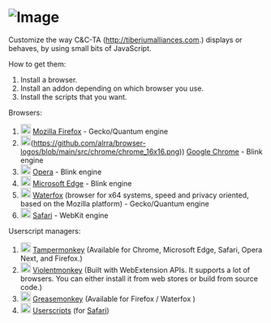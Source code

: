 # ![Image](https://media.contentapi.ea.com/content/dam/eacom/en-us/common/hero-cncta-logo.png)

Customize the way C&C-TA (http://tiberiumalliances.com.) displays or behaves, by using small bits of JavaScript.

How to get them:
  1. Install a browser.
  2. Install an addon depending on which browser you use.
  3. Install the scripts that you want.

Browsers:
  1. <img src="https://www.mozilla.org/media/protocol/img/logos/firefox/browser/logo.eb1324e44442.svg" height="20"/> [Mozilla Firefox](https://mozilla.org/firefox/all/) -  Gecko/Quantum engine
  2. <img src="https://www.waterfox.net/images/waterfox-icon.svg" height="20"/>(https://github.com/alrra/browser-logos/blob/main/src/chrome/chrome_16x16.png)) [Google Chrome](https://www.google.com/chrome/) - Blink engine
  3. <img src="https://cdn-production-opera-website.operacdn.com/staticfiles/assets/images/logo/logo-flat.724a32ec0873.svg" height="20"/> [Opera](https://www.opera.com/) - Blink engine
  4. <img src="https://edgestatic.azureedge.net/shared/cms/lrs1c69a1j/section-images/2c3f3c46bd764335beec466a0acfde0e.png" height="20"/> [Microsoft Edge](https://www.microsoft.com/edge/) - Blink engine
  5. <img src="https://www.waterfox.net/images/waterfox-icon.svg" height="20"/> [Waterfox](http://www.waterfoxproject.org/) (browser for x64 systems, speed and privacy oriented, based on the Mozilla platform) - Gecko/Quantum engine
  6. <img src="https://img.utdstc.com/icon/f49/16e/f4916e5fb2e0422e9bd7db7895e9812baff79a1cd9c762ceca4f01efd9ebb4b4" height="20"/> [Safari](https://www.apple.com/safari/) - WebKit engine

Userscript managers:
  1. <img src="https://www.tampermonkey.net/images/ape.svg" height="20"/> [Tampermonkey](https://www.tampermonkey.net/) (Available for Chrome, Microsoft Edge, Safari, Opera Next, and Firefox.)
  2. <img src="https://violentmonkey.github.io/static/vm-6437e4e5a400c6eff1c23ead4d549b0a.png" height="20"/> [Violentmonkey](https://violentmonkey.github.io/) (Built with WebExtension APIs. It supports a lot of browsers. You can either install it from web stores or build from source code.)
  3.  <img src="https://addons.mozilla.org/user-media/addon_icons/0/748-64.png" height="20"/> [Greasemonkey](https://www.greasespot.net/) (Available for Firefox / Waterfox )
  4.  <img src="https://is1-ssl.mzstatic.com/image/thumb/Purple126/v4/60/80/51/60805145-b1d7-ada7-774e-5baeb7055b15/AppIcon-85-220-4-2x.png/246x0w.webp" height="20"/> [Userscripts](https://github.com/quoid/userscripts) (for [Safari](https://apps.apple.com/us/app/userscripts/id1463298887))
  
